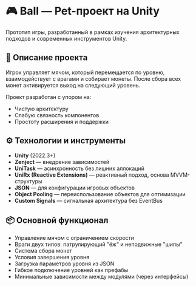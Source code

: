 # 🎮 Ball — Pet-проект на Unity

Прототип игры, разработанный в рамках изучения архитектурных подходов и современных инструментов Unity.

## 🚀 Описание проекта

Игрок управляет мячом, который перемещается по уровню, взаимодействует с врагами и собирает монеты. После сбора всех монет активируется выход на следующий уровень.

Проект разработан с упором на:
- Чистую архитектуру
- Слабую связность компонентов
- Простоту расширения и поддержки

## ⚙️ Технологии и инструменты

- **Unity** (2022.3+)
- **Zenject** — внедрение зависимостей
- **UniTask** — асинхронность без лишних аллокаций
- **UniRx (Reactive Extensions)** — реактивный подход, основа MVVM-структуры
- **JSON** — для конфигурации игровых объектов
- **Object Pooling** — переиспользование объектов для оптимизации
- **Custom Signals** — сигнальная архитектура без EventBus

## 📦 Основной функционал

- Управление мячом с ограничением скорости
- Враги двух типов: патрулирующий "ёж" и неподвижные "шипы"
- Система сбора монет
- Условия завершения уровня
- Загрузка параметров уровня из JSON
- Гибкое подключение уровней как префабы
- Минимальные зависимости между модулями (через интерфейсы)
